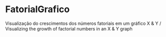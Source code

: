 # FatorialGrafico
Visualização do crescimentos dos números fatoriais em um gráfico X &amp; Y / Visualizing the growth of factorial numbers in an X &amp; Y graph
